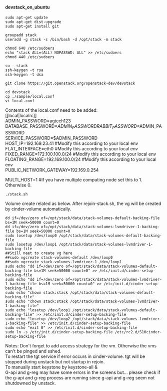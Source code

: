 #### devstack_on_ubuntu
```
sudo apt-get update
sudo apt-get dist-upgrade
sudo apt-get install git

groupadd stack
useradd -g stack -s /bin/bash -d /opt/stack -m stack

chmod 640 /etc/sudoers
echo "stack ALL=(ALL) NOPASSWD: ALL" >> /etc/sudoers
chmod 440 /etc/sudoers

su - stack
ssh-keygen -t rsa
ssh-keygen -t dsa

git clone https://git.openstack.org/openstack-dev/devstack

cd devstack
cp ./sample/local.conf
vi local.conf
```

Contents of the local.conf need to be added:   
[[local|localrc]]   
ADMIN_PASSWORD=agtech123   
DATABASE_PASSWORD=$ADMIN_PASSWORD   
RABBIT_PASSWORD=$ADMIN_PASSWORD   
SERVICE_PASSWORD=$ADMIN_PASSWORD   
HOST_IP=192.169.23.41 #Modify this according to your local env   
FLAT_INTERFACE=eth0 #Modify this according to your local env   
FIXED_RANGE=172.100.100.0/24 #Modify this according to your local env   
FLOATING_RANGE=192.169.100.0/24 #Modify this according to your local env   
PUBLIC_NETWORK_GATEWAY=192.169.0.254   

MULTI_HOST=1 #If you have multiple computing node set this to 1. Otherwise 0.   

```
./stack.sh
```
Volume create related as below. After rejoin-stack.sh, the vg will be created by cinder-volume automatically.
```
dd if=/dev/zero of=/opt/stack/data/stack-volumes-default-backing-file bs=1M seek=50000 count=0
dd if=/dev/zero of=/opt/stack/data/stack-volumes-lvmdriver-1-backing-file bs=1M seek=50000 count=0
sudo losetup /dev/loop0 /opt/stack/data/stack-volumes-default-backing-file
sudo losetup /dev/loop1 /opt/stack/data/stack-volumes-lvmdriver-1-backing-file
##Still neet to create vg here
##sudo vgcreate stack-volumes-default /dev/loop0
##sudo vgcreate stack-volumes-lvmdriver-1 /dev/loop1
sudo echo "dd if=/dev/zero of=/opt/stack/data/stack-volumes-default-backing-file bs=1M seek=50000 count=0" >> /etc/init.d/cinder-setup-backing-file
sudo echo "dd if=/dev/zero of=/opt/stack/data/stack-volumes-lvmdriver-1-backing-file bs=1M seek=50000 count=0" >> /etc/init.d/cinder-setup-backing-file
sudo echo "chown stack:stack /opt/stack/data/stack-volumes-default-backing-file"
sudo echo "chown stack:stack /opt/stack/data/stack-volumes-lvmdriver-1-backing-file"
sudo echo "losetup /dev/loop1 /opt/stack/data/stack-volumes-default-backing-file" >> /etc/init.d/cinder-setup-backing-file
sudo echo "losetup /dev/loop2 /opt/stack/data/stack-volumes-lvmdriver-1-backing-file" >> /etc/init.d/cinder-setup-backing-file
sudo echo "exit 0" >> /etc/init.d/cinder-setup-backing-file
sudo ln -s /etc/init.d/cinder-setup-backing-file /etc/rc2.d/S10cinder-setup-backing-file
```
Notes:
Don't forget to add access strategy for the vm. Otherwise the vms can't be pinged and sshed.   
To restart the tgt service if error occurs in cinder-volume. tgt will be stopped during unstack but not startup in rejoin.   
To manually start keystone by keystone-all &   
G-api and g-reg may have some errors in the screens but... please check if the g-api and g-reg process are running since g-api and g-reg seem not shutdowned by unstack.   
